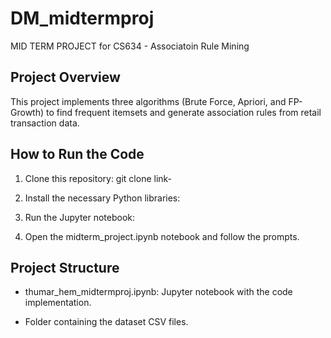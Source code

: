 # DM_midtermproj
MID TERM PROJECT for CS634 - Associatoin Rule Mining

## Project Overview
This project implements three algorithms (Brute Force, Apriori, and FP-Growth) to find frequent itemsets and generate association rules from retail transaction data.

## How to Run the Code
1. Clone this repository:
git clone link-

2. Install the necessary Python libraries:

3. Run the Jupyter notebook:

4. Open the midterm_project.ipynb notebook and follow the prompts.

## Project Structure
- thumar_hem_midtermproj.ipynb: Jupyter notebook with the code implementation.

- Folder containing the dataset CSV files.

